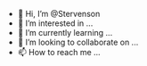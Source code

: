 - 👋 Hi, I’m @Stervenson
- 👀 I’m interested in ...
- 🌱 I’m currently learning ...
- 💞️ I’m looking to collaborate on ...
- 📫 How to reach me ...

<!---
Stervenson/Stervenson is a ✨ special ✨ repository because its `README.md` (this file) appears on your GitHub profile.
You can click the Preview link to take a look at your changes.
--->

